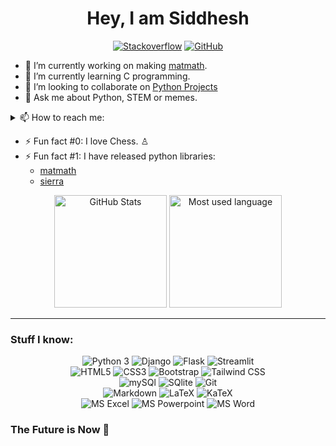 <h1 align="center">Hey, I am Siddhesh</h1>

<div align="center">
  <a href="https://stackoverflow.com/users/14257886/siddhesh-agarwal" target="_blank"><img alt="Stackoverflow" src="https://img.shields.io/badge/Stack_Overflow-FE7A16?style=for-the-badge&logo=stack-overflow&logoColor=white"></a>
  <a href="https://github.com/Siddhesh-Agarwal" target="_blank"><img alt="GitHub" src="https://img.shields.io/badge/GitHub-100000?style=for-the-badge&logo=github&logoColor=white"></a>
  <!--a href="https://www.hackerrank.com/Siddhesh_Agarwal" target="_blank"><img alt="HackerRank" src="https://img.shields.io/badge/-Hackerrank-#EC866?style=for-the-badge&logo=Hackerrank&logoColor=white"></a-->
</div>

- 🔭 I’m currently working on making [matmath](https://github.com/Siddhesh-Agarwal/matmath).
- 🌱 I’m currently learning C programming.
- 👯 I’m looking to collaborate on [Python Projects](https://github.com/Siddhesh-Agarwal/Python-Projects)
- 💬 Ask me about Python, STEM or memes.

<details>
  <summary>📫 How to reach me:</summary>
    <a href="mailto:siddhesh.agarwal@gmail.com" target="_blank"><img alt="Gmail" src="https://img.shields.io/badge/Gmail-F14335?style=for-the-badge&logo=gmail&logoColor=white"></a>
</details>

- ⚡ Fun fact #0: I love Chess. ♙
- ⚡ Fun fact #1: I have released python libraries:
  - [matmath](https://pypi.org/project/matmath/)
  - [sierra](https://pypi.org/project/sierra/)

<div align="center">
  <a><img src="https://github-readme-stats.vercel.app/api?username=Siddhesh-Agarwal&theme=blue-green" alt="GitHub Stats" height="180"></a>
  <a><img src="https://github-readme-stats.vercel.app/api/top-langs/?username=Siddhesh-Agarwal&theme=blue-green" alt="Most used language" height="180"></a>
</div>

<hr>

### Stuff I know:

<div align="center">
  <a><img alt="Python 3" src="https://img.shields.io/badge/Python-37709F?style=for-the-badge&logo=python&logoColor=white"></a>
  <a><img alt="Django" src="https://img.shields.io/badge/Django-092E20?style=for-the-badge&logo=django&logoColor=white"></a>
  <a><img alt="Flask" src="https://img.shields.io/badge/Flask-000000?style=for-the-badge&logo=flask&logoColor=white"></a>
  <a><img alt="Streamlit" src="https://img.shields.io/badge/Streamlit-red?style=for-the-badge"></a><br>
  <a><img alt="HTML5" src="https://img.shields.io/badge/HTML5-E34F26?style=for-the-badge&logo=html5&logoColor=white"></a>
  <a><img alt="CSS3" src="https://img.shields.io/badge/CSS3-1572B6?style=for-the-badge&logo=css3&logoColor=white"></a>
  <a><img alt="Bootstrap" src="https://img.shields.io/badge/Bootstrap-563D7C?style=for-the-badge&logo=bootstrap&logoColor=white"></a>
  <a><img alt="Tailwind CSS" src="https://img.shields.io/badge/Tailwind_CSS-38B2AC?style=for-the-badge&logo=tailwind-css&logoColor=white"></a><br>
  <a><img alt="mySQl" src="https://img.shields.io/badge/MySQL-4375cc?&style=for-the-badge&logo=mysql&logoColor=white"></a>
  <a><img alt="SQlite" src="https://img.shields.io/badge/SQLite-0f80cc?&style=for-the-badge&logo=sqlite&logoColor=white"></a>
  <a><img alt="Git" src="https://img.shields.io/badge/Git-f05030?&style=for-the-badge&logo=git&logoColor=white"></a><br>
  <a><img alt="Markdown" src="https://img.shields.io/badge/-Markdown-0d1017?style=for-the-badge&logo=Markdown&logoColor=white"></a>
  <a><img alt="LaTeX" src="https://img.shields.io/badge/-LaTeX-008080?style=for-the-badge&logo=LaTeX&logoColor=white"></a>
  <a><img alt="KaTeX" src="https://img.shields.io/badge/-KaTeX-0d1017?style=for-the-badge"></a><br>
  <a><img alt="MS Excel" src="https://img.shields.io/badge/Microsoft_Excel-217346?style=for-the-badge&logo=microsoft-excel&logoColor=white"></a>
  <a><img alt="MS Powerpoint" src="https://img.shields.io/badge/Microsoft_PowerPoint-B7472A?style=for-the-badge&logo=microsoft-powerpoint&logoColor=white"></a>
  <a><img alt="MS Word" src="https://img.shields.io/badge/Microsoft_Word-2B579A?style=for-the-badge&logo=microsoft-word&logoColor=white"></a>
</div>

### The Future is Now 🤖
